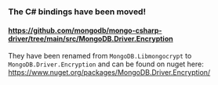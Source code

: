 ### The C# bindings have been moved!

#### https://github.com/mongodb/mongo-csharp-driver/tree/main/src/MongoDB.Driver.Encryption

They have been renamed from ```MongoDB.Libmongocrypt``` to ```MongoDB.Driver.Encryption``` 
and can be found on nuget here: https://www.nuget.org/packages/MongoDB.Driver.Encryption/
